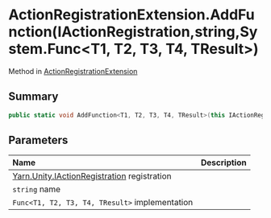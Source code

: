 # ActionRegistrationExtension.AddFunction(IActionRegistration,string,System.Func<T1, T2, T3, T4, TResult>)

Method in [ActionRegistrationExtension](/docs/api/csharp/yarn.unity.actionregistrationextension.md)

## Summary



```csharp
public static void AddFunction<T1, T2, T3, T4, TResult>(this IActionRegistration registration, string name, System.Func<T1, T2, T3, T4, TResult> implementation);
```

## Parameters

|Name|Description|
|:---|:---|
|[Yarn.Unity.IActionRegistration](/docs/api/csharp/yarn.unity.iactionregistration.md) registration||
|`string` name||
|`Func<T1, T2, T3, T4, TResult>` implementation||

